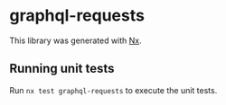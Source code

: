 # graphql-requests

This library was generated with [Nx](https://nx.dev).

## Running unit tests

Run `nx test graphql-requests` to execute the unit tests.
